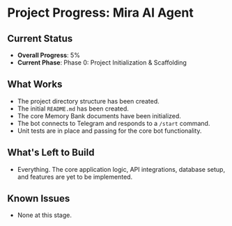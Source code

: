 # Project Progress: Mira AI Agent

## Current Status
- **Overall Progress**: 5%
- **Current Phase**: Phase 0: Project Initialization & Scaffolding

## What Works
- The project directory structure has been created.
- The initial `README.md` has been created.
- The core Memory Bank documents have been initialized.
- The bot connects to Telegram and responds to a `/start` command.
- Unit tests are in place and passing for the core bot functionality.

## What's Left to Build
- Everything. The core application logic, API integrations, database setup, and features are yet to be implemented.

## Known Issues
- None at this stage.
